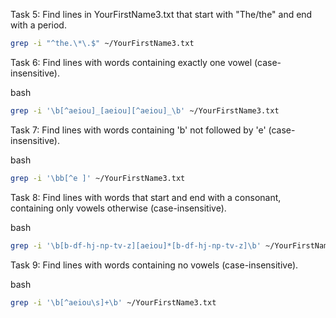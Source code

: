 Task 5: Find lines in YourFirstName3.txt that start with "The/the" and end with a period.

```bash
grep -i "^the.\*\.$" ~/YourFirstName3.txt
```

Task 6: Find lines with words containing exactly one vowel (case-insensitive).

bash

```bash
grep -i '\b[^aeiou]_[aeiou][^aeiou]_\b' ~/YourFirstName3.txt
```

Task 7: Find lines with words containing 'b' not followed by 'e' (case-insensitive).

bash

```bash
grep -i '\bb[^e ]' ~/YourFirstName3.txt
```

Task 8: Find lines with words that start and end with a consonant, containing only vowels otherwise (case-insensitive).

bash

```bash
grep -i '\b[b-df-hj-np-tv-z][aeiou]*[b-df-hj-np-tv-z]\b' ~/YourFirstName3.txt
```

Task 9: Find lines with words containing no vowels (case-insensitive).

bash

```bash
grep -i '\b[^aeiou\s]+\b' ~/YourFirstName3.txt
```
